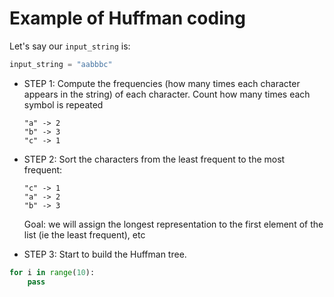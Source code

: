# Example of Huffman coding

Let's say our `input_string` is:

```python
input_string = "aabbbc"
```

- STEP 1: Compute the frequencies (how many times each character appears in the string) of each character.
    Count how many times each symbol is repeated
    ```
    "a" -> 2
    "b" -> 3
    "c" -> 1
    ```
- STEP 2: Sort the characters from the least frequent to the most frequent:
  ```
  "c" -> 1
  "a" -> 2
  "b" -> 3
  ```

  Goal: we will assign the longest representation to the first element of the list (ie the least frequent), etc
- STEP 3: Start to build the Huffman tree. 
  




```python
for i in range(10):
    pass
```